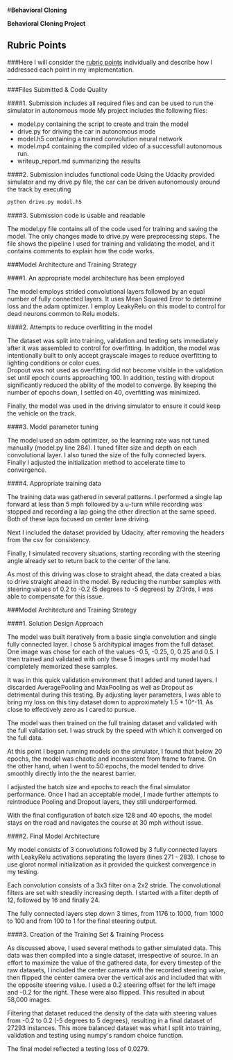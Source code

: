 #**Behavioral Cloning** 

**Behavioral Cloning Project**

## Rubric Points
###Here I will consider the [rubric points](https://review.udacity.com/#!/rubrics/432/view) individually and describe how I addressed each point in my implementation.  

---
###Files Submitted & Code Quality

####1. Submission includes all required files and can be used to run the simulator in autonomous mode
My project includes the following files:
* model.py containing the script to create and train the model
* drive.py for driving the car in autonomous mode
* model.h5 containing a trained convolution neural network 
* model.mp4 containing the compiled video of a successfull autonomous run.
* writeup_report.md summarizing the results


####2. Submission includes functional code
Using the Udacity provided simulator and my drive.py file, the car can be driven autonomously around the track by executing 
```sh
python drive.py model.h5
```

####3. Submission code is usable and readable

The model.py file contains all of the code used for training and saving the model. The only changes made to drive.py were preprocessing steps. The file shows the pipeline I used for training and validating the model, and it contains comments to explain how the code works.  

###Model Architecture and Training Strategy

####1. An appropriate model architecture has been employed

The model employs strided convolutional layers followed by an equal number of fully connected layers. It uses Mean Squared Error to determine loss and the adam optimizer.  I employ LeakyRelu on this model to control for dead neurons common to Relu models.  


####2. Attempts to reduce overfitting in the model

The dataset was split into training, validation and testing sets immediately after it was assembled to control for overfitting. In addition, the model was intentionally built to only accept grayscale images to reduce overfitting to lighting conditions or color cues.  
Dropout was not used as overfitting did not become visible in the validation set until epoch counts approaching 100. In addition, testing with dropout significantly reduced the ability of the model to converge. By keeping the number of epochs down, I settled on 40, overfitting was minimized.  

Finally, the model was used in the driving simulator to ensure it could keep the vehicle on the track.  


####3. Model parameter tuning

The model used an adam optimizer, so the learning rate was not tuned manually (model.py line 284). I tuned filter size and depth on each convolutional layer. I also tuned the size of the fully connected layers. Finally I adjusted the initialization method to accelerate time to convergence.  


####4. Appropriate training data

The training data was gathered in several patterns. I performed a single lap forward at less than 5 mph followed by a u-turn while recording was stopped and recording a lap going the other direction at the same speed. Both of these laps focused on center lane driving.  

Next I included the dataset provided by Udacity, after removing the headers from the csv for consistency.  

Finally, I simulated recovery situations, starting recording with the steering angle already set to return back to the center of the lane.  

As most of this driving was close to straight ahead, the data created a bias to drive straight ahead in the model. By reducing the number samples with steering values of 0.2 to -0.2 (5 degrees to -5 degrees) by 2/3rds, I was able to compensate for this issue.


###Model Architecture and Training Strategy

####1. Solution Design Approach

The model was built iteratively from a basic single convolution and single fully connected layer. I chose 5 architypical images from the full dataset. One image was chose for each of the values -0.5, -0.25, 0, 0.25 and 0.5. I then trained and validated with only these 5 images until my model had completely memorized these samples.  

It was in this quick validation environment that I added and tuned layers. I discarded AveragePooling and MaxPooling as well as Dropout as detrimental during this testing. By adjusting layer parameters, I was able to bring my loss on this tiny dataset down to approximately 1.5 * 10^-11. As close to effectively zero as I cared to pursue.  

The model was then trained on the full training dataset and validated with the full validation set. I was struck by the speed with which it converged on the full data.  

At this point I began running models on the simulator, I found that below 20 epochs, the model was chaotic and inconsistent from frame to frame. On the other hand, when I went to 50 epochs, the model tended to drive smoothly directly into the the nearest barrier.  

I adjusted the batch size and epochs to reach the final simulator performance. Once I had an acceptable model, I made further attempts to reintroduce Pooling and Dropout layers, they still underperformed.  

With the final configuration of batch size 128 and 40 epochs, the model stays on the road and navigates the course at 30 mph without issue.  


####2. Final Model Architecture

My model consists of 3 convolutions followed by 3 fully connected layers with LeakyRelu activations separating the layers (lines 271 - 283). I chose to use glorot normal initialization as it provided the quickest convergence in my testing.  

Each convolution consists of a 3x3 filter on a 2x2 stride. The convolutional filters are set with steadily increasing depth. I started with a filter depth of 12, followed by 16 and finally 24.  

The fully connected layers step down 3 times, from 1176 to 1000, from 1000 to 100 and from 100 to 1 for the final steering output.  


####3. Creation of the Training Set & Training Process

As discussed above, I used several methods to gather simulated data. This data was then compiled into a single dataset, irrespective of source. In an effort to maximize the value of the gathered data, for every timestep of the raw datasets, I included the center camera with the recorded steering value, then flipped the center camera over the vertical axis and included that with the opposite steering value.  I used a 0.2 steering offset for the left image and -0.2 for the right. These were also flipped. This resulted in about 58,000 images.  

Filtering that dataset reduced the density of the data with steering values from -0.2 to 0.2 (-5 degrees to 5 degrees), resulting in a final dataset of 27293 instances. This more balanced dataset was what I split into training, validation and testing using numpy's random choice function.  

The final model reflected a testing loss of 0.0279.  
